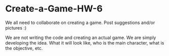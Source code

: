 # Create-a-Game-HW-6

We all need to collaborate on creating a game. Post suggestions and/or pictures :)

We are not writing the code and creating an actual game. We are simply developing the idea. What it will look like, who is the main character, what is the objective, etc.
